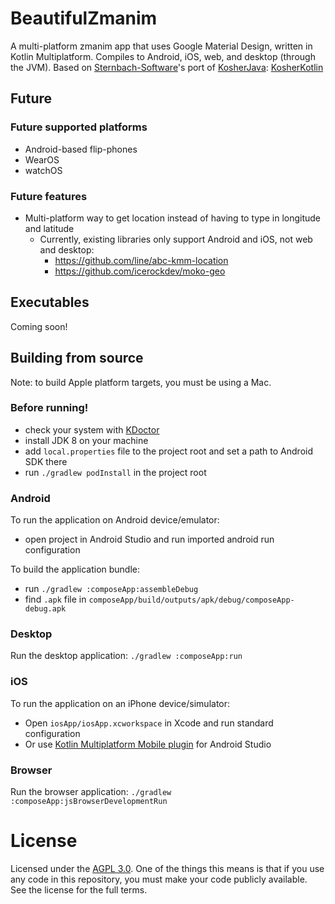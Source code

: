# BeautifulZmanim
A multi-platform zmanim app that uses Google Material Design, written in Kotlin Multiplatform. Compiles to Android, iOS, web, and desktop (through the JVM). Based on [Sternbach-Software](https://github.com/Sternbach-Software)'s port of [KosherJava](https://github.com/KosherJava/zmanim): [KosherKotlin](https://github.com/Sternbach-Software/KosherKotlin)

## Future 
### Future supported platforms 
 - Android-based flip-phones
 - WearOS
 - watchOS

### Future features
 - Multi-platform way to get location instead of having to type in longitude and latitude
   - Currently, existing libraries only support Android and iOS, not web and desktop:
     - https://github.com/line/abc-kmm-location
     - https://github.com/icerockdev/moko-geo

## Executables

Coming soon!

## Building from source
Note: to build Apple platform targets, you must be using a Mac.

### Before running!
 - check your system with [KDoctor](https://github.com/Kotlin/kdoctor)
 - install JDK 8 on your machine
 - add `local.properties` file to the project root and set a path to Android SDK there
 - run `./gradlew podInstall` in the project root

### Android
To run the application on Android device/emulator:  
 - open project in Android Studio and run imported android run configuration

To build the application bundle:
 - run `./gradlew :composeApp:assembleDebug`
 - find `.apk` file in `composeApp/build/outputs/apk/debug/composeApp-debug.apk`

### Desktop
Run the desktop application: `./gradlew :composeApp:run`

### iOS
To run the application on an iPhone device/simulator:
 - Open `iosApp/iosApp.xcworkspace` in Xcode and run standard configuration
 - Or use [Kotlin Multiplatform Mobile plugin](https://plugins.jetbrains.com/plugin/14936-kotlin-multiplatform-mobile) for Android Studio

### Browser
Run the browser application: `./gradlew :composeApp:jsBrowserDevelopmentRun`

# License
Licensed under the [AGPL 3.0](https://www.gnu.org/licenses/agpl-3.0.en.html). One of the things this means is that if you use any code in this repository, you must make your code publicly available. See the license for the full terms.

